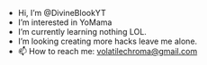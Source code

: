 -  Hi, I’m @DivineBlookYT
-  I’m interested in YoMama
-  I’m currently learning nothing LOL.
-  I’m looking creating more hacks leave me alone.
- 📫 How to reach me: volatilechroma@gmail.com

<!---
DivineBlookYT/DivineBlookYT is a ✨ special ✨ repository because its `README.md` (this file) appears on your GitHub profile.
You can click the Preview link to take a look at your changes.
--->
